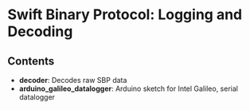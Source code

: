 # Swift Binary Protocol: Logging and Decoding

## Contents

- **decoder**: Decodes raw SBP data
- **arduino_galileo_datalogger**: Arduino sketch for Intel Galileo, serial datalogger 